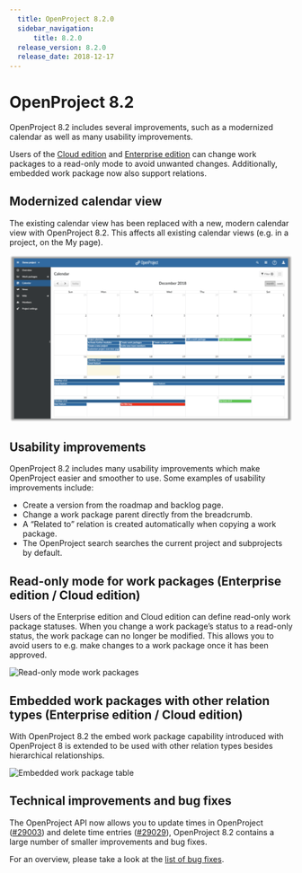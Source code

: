 ```yaml
---
  title: OpenProject 8.2.0
  sidebar_navigation:
      title: 8.2.0
  release_version: 8.2.0
  release_date: 2018-12-17
---
```



# OpenProject 8.2

OpenProject 8.2 includes several improvements, such as a modernized
calendar as well as many usability improvements.

Users of the [Cloud edition](https://www.openproject.org/hosting/) and
[Enterprise edition](https://www.openproject.org/enterprise-edition/)
can change work packages to a read-only mode to avoid unwanted changes.
Additionally, embedded work package now also support relations.

## Modernized calendar view

The existing calendar view has been replaced with a new, modern calendar
view with OpenProject 8.2. This affects all existing calendar views
(e.g. in a project, on the My page).

![Calendar](Calendar-1024x605.png)

## Usability improvements

OpenProject 8.2 includes many usability improvements which make
OpenProject easier and smoother to use. Some examples of usability
improvements include:

  - Create a version from the roadmap and backlog page.
  - Change a work package parent directly from the breadcrumb.
  - A “Related to” relation is created automatically when copying a work
    package.
  - The OpenProject search searches the current project and subprojects
    by default.

## Read-only mode for work packages (Enterprise edition / Cloud edition)

Users of the Enterprise edition and Cloud edition can define read-only
work package statuses. When you change a work package’s status to a
read-only status, the work package can no longer be modified. This
allows you to avoid users to e.g. make changes to a work package once it
has been approved.

![Read-only mode work
packages](Read-only-mode-work-packages-1024x432.png)

## Embedded work packages with other relation types (Enterprise edition / Cloud edition)

With OpenProject 8.2 the embed work package capability introduced with
OpenProject 8 is extended to be used with other relation types besides
hierarchical relationships.

![Embedded work package
table](WorkPackage-Table-1024x457.png)

## Technical improvements and bug fixes

The OpenProject API now allows you to update times in OpenProject
([#29003](https://community.openproject.com/projects/openproject/work_packages/29003/activity))
and delete time entries
([#29029](https://community.openproject.com/projects/openproject/work_packages/29029/activity)),
OpenProject 8.2 contains a large number of smaller improvements and bug
fixes.

For an overview, please take a look at the [list of bug
fixes](https://community.openproject.com/projects/openproject/work_packages?query_props=%7B%22c%22%3A%5B%22id%22%2C%22subject%22%2C%22type%22%2C%22status%22%2C%22assignee%22%2C%22version%22%5D%2C%22hi%22%3Atrue%2C%22g%22%3A%22%22%2C%22t%22%3A%22parent%3Aasc%22%2C%22f%22%3A%5B%7B%22n%22%3A%22status%22%2C%22o%22%3A%22*%22%2C%22v%22%3A%5B%5D%7D%2C%7B%22n%22%3A%22version%22%2C%22o%22%3A%22%3D%22%2C%22v%22%3A%5B%221253%22%5D%7D%2C%7B%22n%22%3A%22type%22%2C%22o%22%3A%22%3D%22%2C%22v%22%3A%5B%221%22%5D%7D%2C%7B%22n%22%3A%22subprojectId%22%2C%22o%22%3A%22*%22%2C%22v%22%3A%5B%5D%7D%5D%2C%22pa%22%3A1%2C%22pp%22%3A20%7D).


